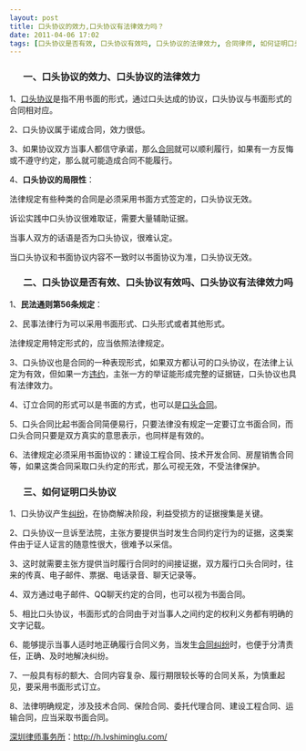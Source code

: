 ```yaml
---
layout: post
title: 口头协议的效力,口头协议有法律效力吗？
date: 2011-04-06 17:02
tags: [口头协议是否有效, 口头协议有效吗, 口头协议的法律效力, 合同律师, 如何证明口头协议, 深圳合同纠纷律师]
---
```

<ol>
<h3>一、口头协议的效力、口头协议的法律效力</h3>
</ol>
1、<a href="http://h.lvshiminglu.com/law/702.html" target="_blank">口头协议</a>是指不用书面的形式，通过口头达成的协议，口头协议与书面形式的合同相对应。

2、口头协议属于诺成合同，效力很低。

3、如果协议双方当事人都信守承诺，那么<a href="http://h.lvshiminglu.com/law/tag/%E5%90%88%E5%90%8C" target="_blank">合同</a>就可以顺利履行，如果有一方反悔或不遵守约定，那么就可能造成合同不能履行。

4、<strong>口头协议的局限性</strong>：

法律规定有些种类的合同是必须采用书面方式签定的，口头协议无效。

诉讼实践中口头协议很难取证，需要大量辅助证据。

当事人双方的话语是否为口头协议，很难认定。

当口头协议和书面协议内容不一致时以书面协议为准，口头协议无效。
<ol>
<h3>二、口头协议是否有效、口头协议有效吗、口头协议有法律效力吗</h3>
</ol>
1、<strong>民法通则第56条规定</strong>：

2、民事法律行为可以采用书面形式、口头形式或者其他形式。

法律规定用特定形式的，应当依照法律规定。

3、口头协议也是合同的一种表现形式，如果双方都认可的口头协议，在法律上认定为有效，但如果一方<a href="http://h.lvshiminglu.com/law/tag/%E8%BF%9D%E7%BA%A6" target="_blank">违约</a>，主张一方的举证能形成完整的证据链，口头协议也具有法律效力。

4、订立合同的形式可以是书面的方式，也可以是<a href="http://h.lvshiminglu.com/law/701.html" target="_blank">口头合同</a>。

5、口头合同比起书面合同简便易行，只要法律没有规定一定要订立书面合同，而口头合同只要是双方真实的意思表示，也同样是有效的。

6、法律规定必须采用书面协议的：建设工程合同、技术开发合同、房屋销售合同等，如果这类合同采取口头约定的形式，那么可视无效，不受法律保护。
<ol>
<h3>三、如何证明口头协议</h3>
</ol>
1、口头协议产生<a href="http://h.lvshiminglu.com/law/category/contract" target="_blank">纠纷</a>，在协商解决阶段，利益受损方的证据搜集是关键。

2、口头协议一旦诉至法院，主张方要提供当时发生合同约定行为的证据，这类案件由于证人证言的随意性很大，很难予以采信。

3、这时就需要主张方提供当时履行合同时的间接证据，双方履行口头合同时，往来的传真、电子邮件、票据、电话录音、聊天记录等。

4、双方通过电子邮件、QQ聊天约定的合同，也可以视为书面合同。

5、相比口头协议，书面形式的合同由于对当事人之间约定的权利义务都有明确的文字记载。

6、能够提示当事人适时地正确履行合同义务，当发生<a href="http://h.lvshiminglu.com/law/tag/%E5%90%88%E5%90%8C%E7%BA%A0%E7%BA%B7" target="_blank">合同纠纷</a>时，也便于分清责任，正确、及时地解决纠纷。

7、一般具有标的额大、合同内容复杂、履行期限较长等的合同关系，为慎重起见，要采用书面形式订立。

8、法律明确规定，涉及技术合同、保险合同、委托代理合同、建设工程合同、运输合同，应当采取书面合同。

<a href="http://h.lvshiminglu.com/">深圳律师事务所</a>：<a href="http://h.lvshiminglu.com/">http://h.lvshiminglu.com/</a>

